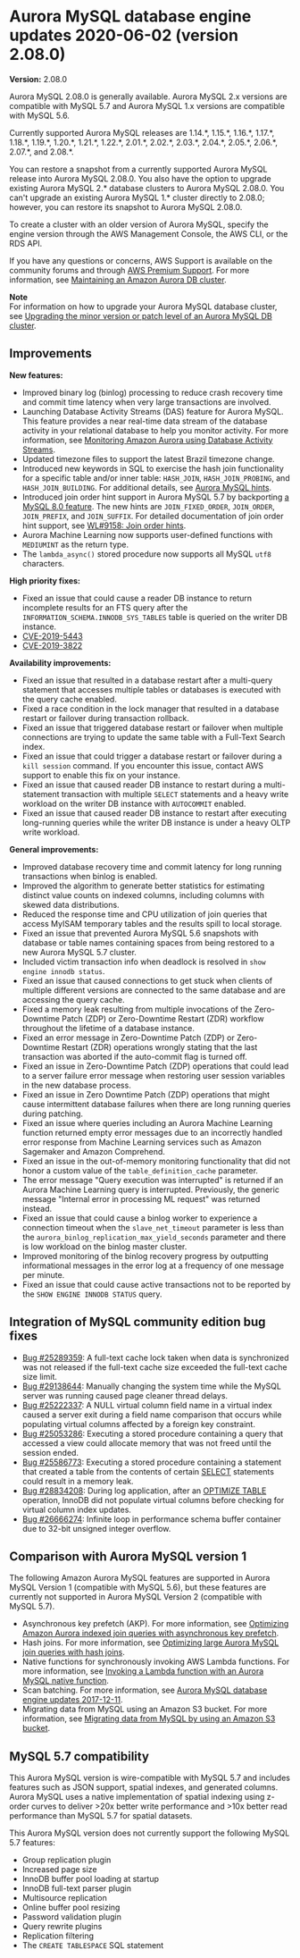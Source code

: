 # Aurora MySQL database engine updates 2020\-06\-02 \(version 2\.08\.0\)<a name="AuroraMySQL.Updates.2080"></a>

**Version:** 2\.08\.0

Aurora MySQL 2\.08\.0 is generally available\. Aurora MySQL 2\.x versions are compatible with MySQL 5\.7 and Aurora MySQL 1\.x versions are compatible with MySQL 5\.6\.

 Currently supported Aurora MySQL releases are 1\.14\.\*, 1\.15\.\*, 1\.16\.\*, 1\.17\.\*, 1\.18\.\*, 1\.19\.\*, 1\.20\.\*, 1\.21\.\*, 1\.22\.\*, 2\.01\.\*, 2\.02\.\*, 2\.03\.\*, 2\.04\.\*, 2\.05\.\*, 2\.06\.\*, 2\.07\.\*, and 2\.08\.\*\. 

 You can restore a snapshot from a currently supported Aurora MySQL release into Aurora MySQL 2\.08\.0\. You also have the option to upgrade existing Aurora MySQL 2\.\* database clusters to Aurora MySQL 2\.08\.0\. You can't upgrade an existing Aurora MySQL 1\.\* cluster directly to 2\.08\.0; however, you can restore its snapshot to Aurora MySQL 2\.08\.0\. 

 To create a cluster with an older version of Aurora MySQL, specify the engine version through the AWS Management Console, the AWS CLI, or the RDS API\. 

If you have any questions or concerns, AWS Support is available on the community forums and through [AWS Premium Support](http://aws.amazon.com/support)\. For more information, see [Maintaining an Amazon Aurora DB cluster](USER_UpgradeDBInstance.Maintenance.md)\.

**Note**  
For information on how to upgrade your Aurora MySQL database cluster, see [Upgrading the minor version or patch level of an Aurora MySQL DB cluster](AuroraMySQL.Updates.Patching.md)\.

## Improvements<a name="AuroraMySQL.Updates.2080.Improvements"></a>

 **New features:** 
+  Improved binary log \(binlog\) processing to reduce crash recovery time and commit time latency when very large transactions are involved\.  
+  Launching Database Activity Streams \(DAS\) feature for Aurora MySQL\. This feature provides a near real\-time data stream of the database activity in your relational database to help you monitor activity\. For more information, see [Monitoring Amazon Aurora using Database Activity Streams](DBActivityStreams.md)\. 
+  Updated timezone files to support the latest Brazil timezone change\. 
+  Introduced new keywords in SQL to exercise the hash join functionality for a specific table and/or inner table: `HASH_JOIN`, `HASH_JOIN_PROBING`, and `HASH_JOIN_BUILDING`\. For additional details, see [Aurora MySQL hints](AuroraMySQL.Reference.md#AuroraMySQL.Reference.Hints)\. 
+  Introduced join order hint support in Aurora MySQL 5\.7 by backporting [a MySQL 8\.0 feature](https://github.com/mysql/mysql-server/commit/d2d91c3286b9ac3b95ef0e5036c5319aa4ffeda2#diff-4d30ba39ad1958c6f8148f67c94a896b)\. The new hints are `JOIN_FIXED_ORDER`, `JOIN_ORDER`, `JOIN_PREFIX`, and `JOIN_SUFFIX`\. For detailed documentation of join order hint support, see [WL\#9158: Join order hints](https://dev.mysql.com/worklog/task/?id=9158)\. 
+  Aurora Machine Learning now supports user\-defined functions with `MEDIUMINT` as the return type\. 
+  The `lambda_async()` stored procedure now supports all MySQL `utf8` characters\. 

 **High priority fixes:** 
+  Fixed an issue that could cause a reader DB instance to return incomplete results for an FTS query after the `INFORMATION_SCHEMA.INNODB_SYS_TABLES` table is queried on the writer DB instance\. 
+ [CVE\-2019\-5443](https://cve.mitre.org/cgi-bin/cvename.cgi?name=CVE-2019-5443)
+ [CVE\-2019\-3822](https://cve.mitre.org/cgi-bin/cvename.cgi?name=CVE-2019-3822)

 **Availability improvements:** 
+  Fixed an issue that resulted in a database restart after a multi\-query statement that accesses multiple tables or databases is executed with the query cache enabled\. 
+  Fixed a race condition in the lock manager that resulted in a database restart or failover during transaction rollback\. 
+  Fixed an issue that triggered database restart or failover when multiple connections are trying to update the same table with a Full\-Text Search index\. 
+  Fixed an issue that could trigger a database restart or failover during a `kill session` command\. If you encounter this issue, contact AWS support to enable this fix on your instance\. 
+  Fixed an issue that caused reader DB instance to restart during a multi\-statement transaction with multiple `SELECT` statements and a heavy write workload on the writer DB instance with `AUTOCOMMIT` enabled\. 
+  Fixed an issue that caused reader DB instance to restart after executing long\-running queries while the writer DB instance is under a heavy OLTP write workload\. 

 **General improvements:** 
+  Improved database recovery time and commit latency for long running transactions when binlog is enabled\. 
+  Improved the algorithm to generate better statistics for estimating distinct value counts on indexed columns, including columns with skewed data distributions\. 
+  Reduced the response time and CPU utilization of join queries that access MyISAM temporary tables and the results spill to local storage\. 
+  Fixed an issue that prevented Aurora MySQL 5\.6 snapshots with database or table names containing spaces from being restored to a new Aurora MySQL 5\.7 cluster\. 
+  Included victim transaction info when deadlock is resolved in `show engine innodb status`\. 
+  Fixed an issue that caused connections to get stuck when clients of multiple different versions are connected to the same database and are accessing the query cache\. 
+  Fixed a memory leak resulting from multiple invocations of the Zero\-Downtime Patch \(ZDP\) or Zero\-Downtime Restart \(ZDR\) workflow throughout the lifetime of a database instance\. 
+  Fixed an error message in Zero\-Downtime Patch \(ZDP\) or Zero\-Downtime Restart \(ZDR\) operations wrongly stating that the last transaction was aborted if the auto\-commit flag is turned off\. 
+  Fixed an issue in Zero\-Downtime Patch \(ZDP\) operations that could lead to a server failure error message when restoring user session variables in the new database process\. 
+  Fixed an issue in Zero Downtime Patch \(ZDP\) operations that might cause intermittent database failures when there are long running queries during patching\. 
+  Fixed an issue where queries including an Aurora Machine Learning function returned empty error messages due to an incorrectly handled error response from Machine Learning services such as Amazon Sagemaker and Amazon Comprehend\. 
+  Fixed an issue in the out\-of\-memory monitoring functionality that did not honor a custom value of the `table_definition_cache` parameter\. 
+  The error message "Query execution was interrupted" is returned if an Aurora Machine Learning query is interrupted\. Previously, the generic message "Internal error in processing ML request" was returned instead\. 
+  Fixed an issue that could cause a binlog worker to experience a connection timeout when the `slave_net_timeout` parameter is less than the `aurora_binlog_replication_max_yield_seconds` parameter and there is low workload on the binlog master cluster\. 
+  Improved monitoring of the binlog recovery progress by outputting informational messages in the error log at a frequency of one message per minute\. 
+  Fixed an issue that could cause active transactions not to be reported by the `SHOW ENGINE INNODB STATUS` query\. 

## Integration of MySQL community edition bug fixes<a name="AuroraMySQL.Updates.2080.Patches"></a>
+  [Bug \#25289359](https://github.com/mysql/mysql-server/commit/64161c9abd50de7ba0b542bd4895881f6ead6531): A full\-text cache lock taken when data is synchronized was not released if the full\-text cache size exceeded the full\-text cache size limit\.  
+  [Bug \#29138644](https://github.com/mysql/mysql-server/commit/fbfd9fcd32afc11ba77d52fa0690aa26dcd64f72): Manually changing the system time while the MySQL server was running caused page cleaner thread delays\.  
+  [Bug \#25222337](https://github.com/mysql/mysql-server/commit/273d5c9d7072c63b6c47dbef6963d7dc491d5131): A NULL virtual column field name in a virtual index caused a server exit during a field name comparison that occurs while populating virtual columns affected by a foreign key constraint\.  
+  [Bug \#25053286](https://github.com/mysql/mysql-server/commit/d7b37d4d141a95f577916448650c429f0d6e193d): Executing a stored procedure containing a query that accessed a view could allocate memory that was not freed until the session ended\.  
+  [Bug \#25586773](https://github.com/mysql/mysql-server/commit/88301e5adab65f6750f66af284be410c4369d0c1): Executing a stored procedure containing a statement that created a table from the contents of certain [SELECT](https://dev.mysql.com/doc/refman/5.7/en/select.html)  statements could result in a memory leak\.  
+  [Bug \#28834208](https://github.com/mysql/mysql-server/commit/ca722bbb409209d683534846a90093c118bf8c5b): During log application, after an [OPTIMIZE TABLE](https://dev.mysql.com/doc/refman/5.7/en/optimize-table.html)  operation, InnoDB did not populate virtual columns before checking for virtual column index updates\.  
+  [Bug \#26666274](https://github.com/mysql/mysql-server/commit/bd87573bc159c849f34aa8293ec43ac053cbfda0): Infinite loop in performance schema buffer container due to 32\-bit unsigned integer overflow\. 

## Comparison with Aurora MySQL version 1<a name="AuroraMySQL.Updates.2080.Compare56"></a>

The following Amazon Aurora MySQL features are supported in Aurora MySQL Version 1 \(compatible with MySQL 5\.6\), but these features are currently not supported in Aurora MySQL Version 2 \(compatible with MySQL 5\.7\)\.
+ Asynchronous key prefetch \(AKP\)\. For more information, see [Optimizing Amazon Aurora indexed join queries with asynchronous key prefetch](AuroraMySQL.BestPractices.md#Aurora.BestPractices.AKP)\.
+ Hash joins\. For more information, see [Optimizing large Aurora MySQL join queries with hash joins](AuroraMySQL.BestPractices.md#Aurora.BestPractices.HashJoin)\.
+ Native functions for synchronously invoking AWS Lambda functions\. For more information, see [Invoking a Lambda function with an Aurora MySQL native function](AuroraMySQL.Integrating.Lambda.md#AuroraMySQL.Integrating.NativeLambda)\.
+ Scan batching\. For more information, see [Aurora MySQL database engine updates 2017\-12\-11](AuroraMySQL.Updates.20171211.md)\.
+ Migrating data from MySQL using an Amazon S3 bucket\. For more information, see [Migrating data from MySQL by using an Amazon S3 bucket](AuroraMySQL.Migrating.ExtMySQL.md#AuroraMySQL.Migrating.ExtMySQL.S3)\.

## MySQL 5\.7 compatibility<a name="AuroraMySQL.Updates.2080.Compatibility"></a>

This Aurora MySQL version is wire\-compatible with MySQL 5\.7 and includes features such as JSON support, spatial indexes, and generated columns\. Aurora MySQL uses a native implementation of spatial indexing using z\-order curves to deliver >20x better write performance and >10x better read performance than MySQL 5\.7 for spatial datasets\.

This Aurora MySQL version does not currently support the following MySQL 5\.7 features:
+ Group replication plugin
+ Increased page size
+ InnoDB buffer pool loading at startup
+ InnoDB full\-text parser plugin
+ Multisource replication
+ Online buffer pool resizing
+ Password validation plugin
+ Query rewrite plugins
+ Replication filtering
+ The `CREATE TABLESPACE` SQL statement